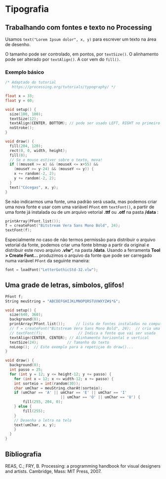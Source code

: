 # Tipografia

## Trabalhando com fontes e texto no Processing

Usamos `text("Lorem Ipsum dolor", x, y)` para escrever um texto na área de desenho.

O tamanho pode ser controlado, em pontos, por `textSize()`. O alinhamento pode ser alterado por `textAlign()`. A cor vem do `fill()`.

### Exemplo básico

```pde
/* Adaptado do tutorial
   https://processing.org/tutorials/typography/ */

float x = 33;
float y = 60;

void setup() {
  size(100, 100);
  textSize(12);
  textAlign(CENTER, BOTTOM); // pode ser usado LEFT, RIGHT no primeiro parâmetro e CENTER ou TOP no segundo
  noStroke();
}

void draw() {
  fill(204, 120);
  rect(0, 0, width, height);
  fill(0);
  // Se o mouse estiver sobre o texto, mova!
  if ((mouseX >= x) && (mouseX <= x+55) &&
    (mouseY >= y-24) && (mouseY <= y)) {
    x += random(-2, 2);
    y += random(-2, 2);
  }
  text("Cócegas", x, y);
}
```

Se não indicarmos uma fonte, uma padrão será usada, mas podemos criar uma nova fonte e usar com uma variável `PFont` em `textFont()`, a partir de uma fonte já instalada ou de um arquivo vetorial **.ttf** ou **.otf** na pasta **/data** :

```pde
printArray(PFont.list());
f = createFont("Bitstream Vera Sans Mono Bold", 24);
textFont(f);
```

Especialmente no caso de não termos permissão para distribuir o arquivo vetorial da fonte, podemos criar uma fonte bitmap a partir da original e distribuir este novo arquivo **.vlw***, na pasta **/data**. Usando a ferramenta **Tool > Create Font...** produzimos o arquivo da fonte que pode ser carregado numa variável `PFont` da seguinte maneira:

```pde
font = loadFont("LetterGothicStd-32.vlw");
```

## Uma grade de letras, símbolos, glifos!

```pde
PFont f;
String meuString = "ABCDEFGHIJKLMNOPQRSTUVWXYZ#$*&";

void setup() {
  size(640, 360);
  background(0);
  printArray(PFont.list());     // lista de fontes instaladas no computador
  // f = createFont("Bitstream Vera Sans Mono Bold", 24);  // cria uma fonte Pfont
  // textFont(f);                // Indica a fonte que vai ser usada
  textAlign(CENTER, CENTER); // Alinhamento horizontal e vertical
  textSize(24);             // Tamanho do texto
  noLoop();  // Este exemplo para a repetiçao do draw()...
}

void draw() {
  background(0);
  int passo = 25;
  for (int y = 12; y <= height-12; y += passo) {
	for (int x = 12; x <= width-12; x += passo) {
  	int sorteio = int(random(30));
  	char umChar = meuString.charAt(sorteio);
  	if (umChar == 'A' || umChar == 'E' || umChar == 'I'
                         || umChar == 'O' || umChar == 'U') {
    	fill(255, 204, 0);
  	} else {
    	fill(255);
  	}
  	// Desenha a letra na tela
  	text(umChar, x, y);
	}
  }
}

```


## Bibliografia

REAS, C.; FRY, B. Processing: a programming handbook for visual designers and artists. Cambridge, Mass: MIT Press, 2007. 
